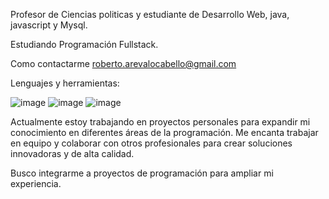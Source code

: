 Profesor de Ciencias politicas y estudiante de Desarrollo Web, java, javascript y  Mysql.

Estudiando Programación Fullstack.

Como contactarme roberto.arevalocabello@gmail.com

Lenguajes y herramientas:

![image](https://github.com/Are851/Are851/assets/128761582/db5da7a9-90bf-4b0c-bcec-8224a9aafd56)
![image](https://github.com/Are851/Are851/assets/128761582/35640a75-7291-4733-8ff9-53ca3cfbdc42)
![image](https://github.com/Are851/Are851/assets/128761582/3e92b194-3e58-493f-b711-cbddcb36f690)


Actualmente estoy trabajando en proyectos personales para expandir mi conocimiento en diferentes áreas de la programación.
Me encanta trabajar en equipo y colaborar con otros profesionales para crear soluciones innovadoras y de alta calidad. 

Busco integrarme a proyectos de programación para ampliar mi experiencia.
